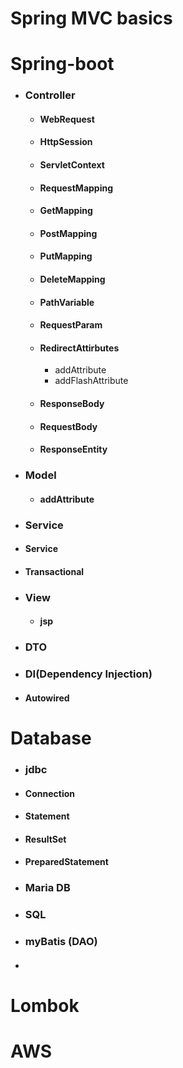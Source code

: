 # Spring MVC basics
# Spring-boot
* ### Controller
  * #### WebRequest
  * #### HttpSession
  * #### ServletContext
  * #### RequestMapping
  * #### GetMapping
  * #### PostMapping
  * #### PutMapping
  * #### DeleteMapping
  * #### PathVariable
  * #### RequestParam
  * #### RedirectAttirbutes
    * addAttribute
    * addFlashAttribute
  * #### ResponseBody
  * #### RequestBody
  * #### ResponseEntity
 


* ### Model
  * #### addAttribute
 

* ### Service
 * #### Service
 * #### Transactional


* ### View
  * #### jsp
 

* ### DTO


* ### DI(Dependency Injection)
 * #### Autowired


# Database
* ### jdbc
 * #### Connection
 * #### Statement
 * #### ResultSet
 * #### PreparedStatement
* ### Maria DB
* ### SQL
* ### myBatis (DAO)
 * #### 


# Lombok
# AWS

